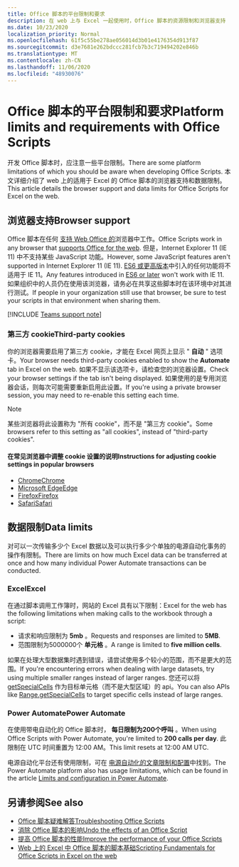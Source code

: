 ```yaml
---
title: Office 脚本的平台限制和要求
description: 在 web 上与 Excel 一起使用时，Office 脚本的资源限制和浏览器支持
ms.date: 10/23/2020
localization_priority: Normal
ms.openlocfilehash: 61f5c55be278ae056014d3b01e4176354d913f87
ms.sourcegitcommit: d3e7681e262bdccc281fcb7b3c719494202e846b
ms.translationtype: MT
ms.contentlocale: zh-CN
ms.lasthandoff: 11/06/2020
ms.locfileid: "48930076"
---
```

# <a name="platform-limits-and-requirements-with-office-scripts"></a><span data-ttu-id="bb35b-103">Office 脚本的平台限制和要求</span><span class="sxs-lookup"><span data-stu-id="bb35b-103">Platform limits and requirements with Office Scripts</span></span>

<span data-ttu-id="bb35b-104">开发 Office 脚本时，应注意一些平台限制。</span><span class="sxs-lookup"><span data-stu-id="bb35b-104">There are some platform limitations of which you should be aware when developing Office Scripts.</span></span> <span data-ttu-id="bb35b-105">本文详细介绍了 web 上的适用于 Excel 的 Office 脚本的浏览器支持和数据限制。</span><span class="sxs-lookup"><span data-stu-id="bb35b-105">This article details the browser support and data limits for Office Scripts for Excel on the web.</span></span>

## <a name="browser-support"></a><span data-ttu-id="bb35b-106">浏览器支持</span><span class="sxs-lookup"><span data-stu-id="bb35b-106">Browser support</span></span>

<span data-ttu-id="bb35b-107">Office 脚本在任何 [支持 Web Office 的](https://support.microsoft.com/office/ad1303e0-a318-47aa-b409-d3a5eb44e452)浏览器中工作。</span><span class="sxs-lookup"><span data-stu-id="bb35b-107">Office Scripts work in any browser that [supports Office for the web](https://support.microsoft.com/office/ad1303e0-a318-47aa-b409-d3a5eb44e452).</span></span> <span data-ttu-id="bb35b-108">但是，Internet Explorer 11 (IE 11) 中不支持某些 JavaScript 功能。</span><span class="sxs-lookup"><span data-stu-id="bb35b-108">However, some JavaScript features aren't supported in Internet Explorer 11 (IE 11).</span></span> <span data-ttu-id="bb35b-109">[ES6 或更高版本](https://www.w3schools.com/Js/js_es6.asp)中引入的任何功能将不适用于 IE 11。</span><span class="sxs-lookup"><span data-stu-id="bb35b-109">Any features introduced in [ES6 or later](https://www.w3schools.com/Js/js_es6.asp) won't work with IE 11.</span></span> <span data-ttu-id="bb35b-110">如果组织中的人员仍在使用该浏览器，请务必在共享这些脚本时在该环境中对其进行测试。</span><span class="sxs-lookup"><span data-stu-id="bb35b-110">If people in your organization still use that browser, be sure to test your scripts in that environment when sharing them.</span></span>

[!INCLUDE [Teams support note](../includes/teams-support-note.md)]

### <a name="third-party-cookies"></a><span data-ttu-id="bb35b-111">第三方 cookie</span><span class="sxs-lookup"><span data-stu-id="bb35b-111">Third-party cookies</span></span>

<span data-ttu-id="bb35b-112">你的浏览器需要启用了第三方 cookie，才能在 Excel 网页上显示 " **自动** " 选项卡。</span><span class="sxs-lookup"><span data-stu-id="bb35b-112">Your browser needs third-party cookies enabled to show the **Automate** tab in Excel on the web.</span></span> <span data-ttu-id="bb35b-113">如果不显示该选项卡，请检查您的浏览器设置。</span><span class="sxs-lookup"><span data-stu-id="bb35b-113">Check your browser settings if the tab isn't being displayed.</span></span> <span data-ttu-id="bb35b-114">如果使用的是专用浏览器会话，则每次可能需要重新启用此设置。</span><span class="sxs-lookup"><span data-stu-id="bb35b-114">If you're using a private browser session, you may need to re-enable this setting each time.</span></span>

> [!NOTE]
> <span data-ttu-id="bb35b-115">某些浏览器将此设置称为 "所有 cookie"，而不是 "第三方 cookie"。</span><span class="sxs-lookup"><span data-stu-id="bb35b-115">Some browsers refer to this setting as "all cookies", instead of "third-party cookies".</span></span>

#### <a name="instructions-for-adjusting-cookie-settings-in-popular-browsers"></a><span data-ttu-id="bb35b-116">在常见浏览器中调整 cookie 设置的说明</span><span class="sxs-lookup"><span data-stu-id="bb35b-116">Instructions for adjusting cookie settings in popular browsers</span></span>

- [<span data-ttu-id="bb35b-117">Chrome</span><span class="sxs-lookup"><span data-stu-id="bb35b-117">Chrome</span></span>](https://support.google.com/chrome/answer/95647)
- [<span data-ttu-id="bb35b-118">Microsoft Edge</span><span class="sxs-lookup"><span data-stu-id="bb35b-118">Edge</span></span>](https://support.microsoft.com/microsoft-edge/temporarily-allow-cookies-and-site-data-in-microsoft-edge-597f04f2-c0ce-f08c-7c2b-541086362bd2)
- [<span data-ttu-id="bb35b-119">Firefox</span><span class="sxs-lookup"><span data-stu-id="bb35b-119">Firefox</span></span>](https://support.mozilla.org/kb/disable-third-party-cookies)
- [<span data-ttu-id="bb35b-120">Safari</span><span class="sxs-lookup"><span data-stu-id="bb35b-120">Safari</span></span>](https://support.apple.com/guide/safari/manage-cookies-and-website-data-sfri11471/mac)

## <a name="data-limits"></a><span data-ttu-id="bb35b-121">数据限制</span><span class="sxs-lookup"><span data-stu-id="bb35b-121">Data limits</span></span>

<span data-ttu-id="bb35b-122">对可以一次传输多少个 Excel 数据以及可以执行多少个单独的电源自动化事务的操作有限制。</span><span class="sxs-lookup"><span data-stu-id="bb35b-122">There are limits on how much Excel data can be transferred at once and how many individual Power Automate transactions can be conducted.</span></span>

### <a name="excel"></a><span data-ttu-id="bb35b-123">Excel</span><span class="sxs-lookup"><span data-stu-id="bb35b-123">Excel</span></span>

<span data-ttu-id="bb35b-124">在通过脚本调用工作簿时，网站的 Excel 具有以下限制：</span><span class="sxs-lookup"><span data-stu-id="bb35b-124">Excel for the web has the following limitations when making calls to the workbook through a script:</span></span>

- <span data-ttu-id="bb35b-125">请求和响应限制为 **5mb** 。</span><span class="sxs-lookup"><span data-stu-id="bb35b-125">Requests and responses are limited to **5MB**.</span></span>
- <span data-ttu-id="bb35b-126">范围限制为5000000个 **单元格** 。</span><span class="sxs-lookup"><span data-stu-id="bb35b-126">A range is limited to **five million cells**.</span></span>

<span data-ttu-id="bb35b-127">如果在处理大型数据集时遇到错误，请尝试使用多个较小的范围，而不是更大的范围。</span><span class="sxs-lookup"><span data-stu-id="bb35b-127">If you're encountering errors when dealing with large datasets, try using multiple smaller ranges instead of larger ranges.</span></span> <span data-ttu-id="bb35b-128">您还可以将 [getSpecialCells](/javascript/api/office-scripts/excelscript/excelscript.range#getspecialcells-celltype--cellvaluetype-) 作为目标单元格（而不是大型区域）的 api。</span><span class="sxs-lookup"><span data-stu-id="bb35b-128">You can also APIs like [Range.getSpecialCells](/javascript/api/office-scripts/excelscript/excelscript.range#getspecialcells-celltype--cellvaluetype-) to target specific cells instead of large ranges.</span></span>

### <a name="power-automate"></a><span data-ttu-id="bb35b-129">Power Automate</span><span class="sxs-lookup"><span data-stu-id="bb35b-129">Power Automate</span></span>

<span data-ttu-id="bb35b-130">在使用带电自动化的 Office 脚本时， **每日限制为200个呼叫** 。</span><span class="sxs-lookup"><span data-stu-id="bb35b-130">When using Office Scripts with Power Automate, you're limited to **200 calls per day**.</span></span> <span data-ttu-id="bb35b-131">此限制在 UTC 时间重置为 12:00 AM。</span><span class="sxs-lookup"><span data-stu-id="bb35b-131">This limit resets at 12:00 AM UTC.</span></span>

<span data-ttu-id="bb35b-132">电源自动化平台还有使用限制，可在 [电源自动化的文章限制和配置](/power-automate/limits-and-config)中找到。</span><span class="sxs-lookup"><span data-stu-id="bb35b-132">The Power Automate platform also has usage limitations, which can be found in the article [Limits and configuration in Power Automate](/power-automate/limits-and-config).</span></span>

## <a name="see-also"></a><span data-ttu-id="bb35b-133">另请参阅</span><span class="sxs-lookup"><span data-stu-id="bb35b-133">See also</span></span>

- [<span data-ttu-id="bb35b-134">Office 脚本疑难解答</span><span class="sxs-lookup"><span data-stu-id="bb35b-134">Troubleshooting Office Scripts</span></span>](troubleshooting.md)
- [<span data-ttu-id="bb35b-135">消除 Office 脚本的影响</span><span class="sxs-lookup"><span data-stu-id="bb35b-135">Undo the effects of an Office Script</span></span>](undo.md)
- [<span data-ttu-id="bb35b-136">提高 Office 脚本的性能</span><span class="sxs-lookup"><span data-stu-id="bb35b-136">Improve the performance of your Office Scripts</span></span>](../develop/web-client-performance.md)
- [<span data-ttu-id="bb35b-137">Web 上的 Excel 中 Office 脚本的脚本基础</span><span class="sxs-lookup"><span data-stu-id="bb35b-137">Scripting Fundamentals for Office Scripts in Excel on the web</span></span>](../develop/scripting-fundamentals.md)
